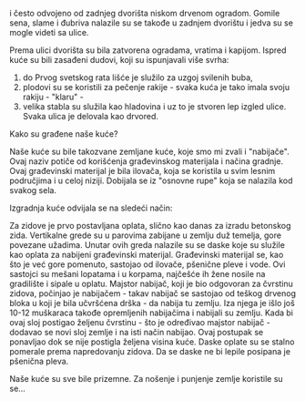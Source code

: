 i često odvojeno od zadnjeg dvorišta niskom drvenom ogradom. Gomile sena, slame i đubriva nalazile su se takođe u zadnjem dvorištu i jedva su se mogle videti sa ulice.

Prema ulici dvorišta su bila zatvorena ogradama, vratima i kapijom. Ispred kuće su bili zasađeni dudovi, koji su ispunjavali više svrha:

1. do Prvog svetskog rata lišće je služilo za uzgoj svilenih buba,
2. plodovi su se koristili za pečenje rakije - svaka kuća je tako imala svoju rakiju - "klaru" -
3. velika stabla su služila kao hladovina i uz to je stvoren lep izgled ulice. Svaka ulica je delovala kao drvored.

Kako su građene naše kuće?

Naše kuće su bile takozvane zemljane kuće, koje smo mi zvali i "nabijače". Ovaj naziv potiče od korišćenja građevinskog materijala i načina gradnje. Ovaj građevinski materijal je bila ilovača, koja se koristila u svim lesnim područjima i u celoj niziji. Dobijala se iz "osnovne rupe" koja se nalazila kod svakog sela.

Izgradnja kuće odvijala se na sledeći način:

Za zidove je prvo postavljana oplata, slično kao danas za izradu betonskog zida. Vertikalne grede su u parovima zabijane u zemlju duž temelja, gore povezane užadima. Unutar ovih greda nalazile su se daske koje su služile kao oplata za nabijeni građevinski materijal. Građevinski materijal se, kao što je već gore pomenuto, sastojao od ilovače, pšenične pleve i vode. Ovi sastojci su mešani lopatama i u korpama, najčešće ih žene nosile na gradilište i sipale u oplatu. Majstor nabijač, koji je bio odgovoran za čvrstinu zidova, počinjao je nabijačem - takav nabijač se sastojao od teškog drvenog bloka u koji je bila učvršćena drška - da nabija tu zemlju. Iza njega je išlo još 10-12 muškaraca takođe opremljenih nabijačima i nabijali su zemlju. Kada bi ovaj sloj postigao željenu čvrstinu - što je određivao majstor nabijač - dodavao se novi sloj zemlje i na isti način nabijao. Ovaj postupak se ponavljao dok se nije postigla željena visina kuće. Daske oplate su se stalno pomerale prema napredovanju zidova. Da se daske ne bi lepile posipana je pšenična pleva.

Naše kuće su sve bile prizemne. Za nošenje i punjenje zemlje koristile su se...